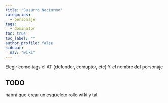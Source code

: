 ```yaml
---
title: "Susurro Nocturno"
categories:
  - personaje
tags:
  - dominator
toc: true
toc_label: ""
author_profile: false
sidebar:
  nav: "wiki"
---
```


Elegir como tags el AT (defender, corruptor, etc)
Y el nombre del personaje

## TODO

habrá que crear un esqueleto rollo wiki y tal
